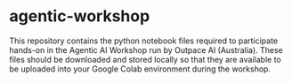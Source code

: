 # agentic-workshop
This repository contains the python notebook files required to participate hands-on in the Agentic AI Workshop run by Outpace AI (Australia). These files should be downloaded and stored locally so that they are available to be uploaded into your Google Colab environment during the workshop.
